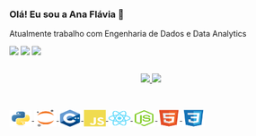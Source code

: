 ### Olá! Eu sou a Ana Flávia 👋

Atualmente trabalho com Engenharia de Dados e Data Analytics
  
<div> 
  
  <a href="https://www.linkedin.com/in/anaflavialg" target="_blank"><img src="https://img.shields.io/badge/-LinkedIn-%230077B5?style=for-the-badge&logo=linkedin&logoColor=white" target="_blank"></a> 
<a href="https://www.kaggle.com/analopes6" target="_blank"><img src="https://img.shields.io/badge/Kaggle-20BEFF?style=for-the-badge&logo=Kaggle&logoColor=white" target="_blank"></a> 
  <a href="https://www.hackerrank.com/anaflvialo" target="_blank"><img src="https://img.shields.io/badge/-Hackerrank-2EC866?style=for-the-badge&logo=HackerRank&logoColor=white" target="_blank"></a> 
 
</div>


##

<div align="center">
  <a href="https://github.com/anaflvialo">
  <img width="51%" src="https://github-readme-stats.vercel.app/api?username=anaflvialo&show_icons=true&theme=radical&include_all_commits=true&count_private=true"/>
  <img width="46%" src="https://github-readme-stats.vercel.app/api/top-langs/?username=anaflvialo&layout=compact&langs_count=7&theme=radical"/>
</div>
  
##
<div style="display: inline_block"><br>
    <img align="center" alt="Ana-Python" height="30" width="40" src="https://raw.githubusercontent.com/devicons/devicon/master/icons/python/python-original.svg">
    <img align="center" alt="Ana-Jupyter" height="30" width="40" src="https://raw.githubusercontent.com/devicons/devicon/master/icons/jupyter/jupyter-original.svg">
    <img align="center" alt="Ana-CPP" height="30" width="40" src="https://raw.githubusercontent.com/devicons/devicon/master/icons/cplusplus/cplusplus-original.svg">

  <img align="center" alt="Ana-Js" height="30" width="40" src="https://raw.githubusercontent.com/devicons/devicon/master/icons/javascript/javascript-plain.svg">
  <img align="center" alt="Ana-React" height="30" width="40" src="https://raw.githubusercontent.com/devicons/devicon/master/icons/react/react-original.svg">
  <img align="center" alt="Ana-Node" height="30" width="40" src="https://raw.githubusercontent.com/devicons/devicon/master/icons/nodejs/nodejs-original.svg">

  <img align="center" alt="Ana-HTML" height="30" width="40" src="https://raw.githubusercontent.com/devicons/devicon/master/icons/html5/html5-original.svg">
  <img align="center" alt="Ana-CSS" height="30" width="40" src="https://raw.githubusercontent.com/devicons/devicon/master/icons/css3/css3-original.svg">

</div>


